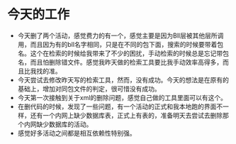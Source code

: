 # 今天的工作  
+ 今天删了两个活动，感觉费力的有一个，感觉主要是因为Bll层被其他层所调用，而且因为有的bll名字相同，只是在不同的包下面，搜索的时候要带着包名。这个在检索的时候给我带来了不少的困扰，手动检索的时候总是忘记带包名，而且怕删除错文件。感觉我昨天做的检索工具要比我手动效率高得多，而且比我找的准。  
+ 今天尝试去修改昨天写的检索工具，然而，没有成功。今天的想法是在原有的基础上，增加对同包文件的判定，很可惜没有成功。  
+ 今天第一次接触到关于xml的删除问题，感觉自己做的工具里面可以有这个。  
+ 在删代码的时候，发现了一些问题，有一个活动的正式和我本地跑的界面不一样，还有一个内网上缺少数据库表，正式上有表的，准备明天去尝试去删除那个内网缺少数据库的活动。
+ 感觉好多活动之间都是相互依赖性特别强。